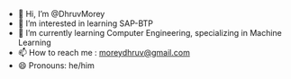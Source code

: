 - 👋 Hi, I’m @DhruvMorey
- 👀 I’m interested in learning SAP-BTP
- 🌱 I’m currently learning Computer Engineering, specializing in Machine Learning
- 📫 How to reach me : moreydhruv@gmail.com
- 😄 Pronouns: he/him
